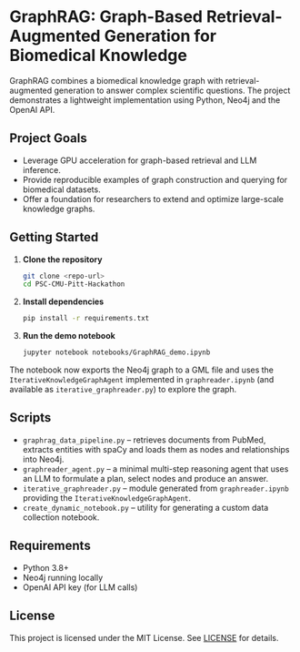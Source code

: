 # GraphRAG: Graph-Based Retrieval-Augmented Generation for Biomedical Knowledge

GraphRAG combines a biomedical knowledge graph with retrieval-augmented generation to answer complex scientific questions. The project demonstrates a lightweight implementation using Python, Neo4j and the OpenAI API.

## Project Goals
- Leverage GPU acceleration for graph-based retrieval and LLM inference.
- Provide reproducible examples of graph construction and querying for biomedical datasets.
- Offer a foundation for researchers to extend and optimize large-scale knowledge graphs.

## Getting Started
1. **Clone the repository**
   ```bash
   git clone <repo-url>
   cd PSC-CMU-Pitt-Hackathon
   ```
2. **Install dependencies**
   ```bash
   pip install -r requirements.txt
   ```
3. **Run the demo notebook**
   ```bash
   jupyter notebook notebooks/GraphRAG_demo.ipynb
   ```

The notebook now exports the Neo4j graph to a GML file and uses the
`IterativeKnowledgeGraphAgent` implemented in `graphreader.ipynb` (and
available as `iterative_graphreader.py`) to explore the graph.

## Scripts
- `graphrag_data_pipeline.py` – retrieves documents from PubMed, extracts entities with spaCy and loads them as nodes and relationships into Neo4j.
- `graphreader_agent.py` – a minimal multi-step reasoning agent that uses an LLM to formulate a plan, select nodes and produce an answer.
- `iterative_graphreader.py` – module generated from `graphreader.ipynb` providing the `IterativeKnowledgeGraphAgent`.
- `create_dynamic_notebook.py` – utility for generating a custom data collection notebook.

## Requirements
- Python 3.8+
- Neo4j running locally
- OpenAI API key (for LLM calls)

## License
This project is licensed under the MIT License. See [LICENSE](LICENSE) for details.
